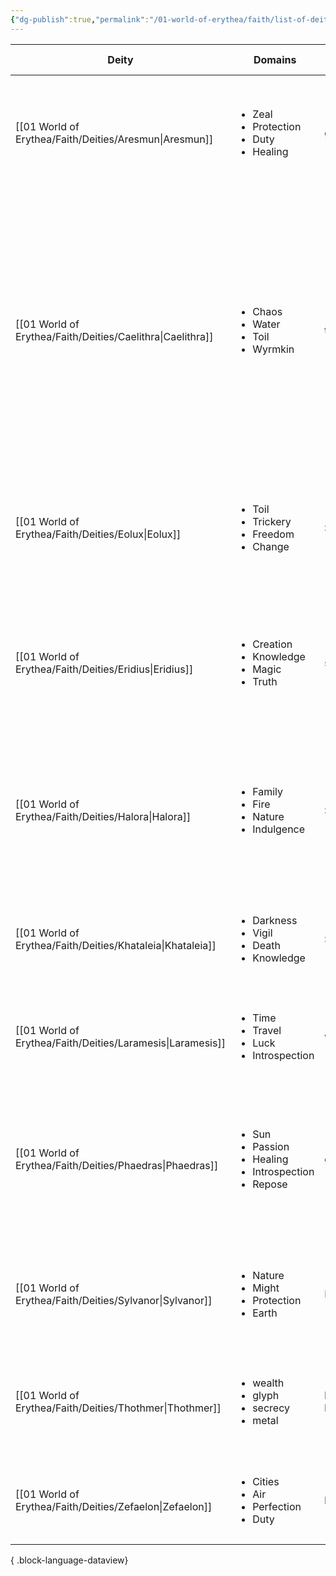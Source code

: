 ```yaml
---
{"dg-publish":true,"permalink":"/01-world-of-erythea/faith/list-of-deities/","title":"Deities","pinned":true,"dgShowInlineTitle":true,"noteIcon":""}
---
```




| Deity                                                         | Domains                                                                                    | Favored Weapon | Edicts                                                                                                                                                                                                                                                                              | Anathema                                                                                                                                                                                                                                                        | Spells                                                                                                                                                                                                                                                                                                   |
| ------------------------------------------------------------- | ------------------------------------------------------------------------------------------ | -------------- | ----------------------------------------------------------------------------------------------------------------------------------------------------------------------------------------------------------------------------------------------------------------------------------- | --------------------------------------------------------------------------------------------------------------------------------------------------------------------------------------------------------------------------------------------------------------- | -------------------------------------------------------------------------------------------------------------------------------------------------------------------------------------------------------------------------------------------------------------------------------------------------------- |
| [[01 World of Erythea/Faith/Deities/Aresmun\|Aresmun]]     | <ul><li>Zeal</li><li>Protection</li><li>Duty</li><li>Healing</li></ul>                     | greataxe       | protect those weaker than you; remain alert for danger; heal the injured and sick                                                                                                                                                                                                   | abandon allies in need, engage in needless destruction or bloodshed, intentionally slack on your duty                                                                                                                                                           | <ul><li>1st: [endure](https://pf2easy.com/index.php?id=5091&name=endure)</li><li>4th: [fire shield](https://pf2easy.com/index.php?id=1332&name=fire_shield)</li><li>6th: [wall of force](https://pf2easy.com/index.php?id=1578&name=wall_of_force)</li></ul>                                             |
| [[01 World of Erythea/Faith/Deities/Caelithra\|Caelithra]] | <ul><li>Chaos</li><li>Water</li><li>Toil</li><li>Wyrmkin</li></ul>                         | trident        | Uphold the chaotic nature of the sea and life itself, embracing change and unpredictability; adapt to survive; Protect and defend family at all costs; Respects all creatures; Honor the cycle of creation and destruction, recognizing that pain and loss is a part of this cycle. | Disrespecting the sea or causing harm to it, such as polluting its waters; disrespecting the creatures; Betraying or causing harm to one's family; Denying or avoiding personal responsibility for one's actions, particularly in relation to revenge and dept. | <ul><li>1st: [summon animal](https://pf2easy.com/index.php?id=1531&name=summon_animal&year=2023)</li><li>5th: [control water](https://pf2easy.com/index.php?id=1265&name=control_water&year=2023)</li><li>6th: [dragon form](https://pf2easy.com/index.php?year=2023&id=1302&name=dragon_form)</li></ul> |
| [[01 World of Erythea/Faith/Deities/Eolux\|Eolux]]         | <ul><li>Toil</li><li>Trickery</li><li>Freedom</li><li>Change</li></ul>                     | Shortsword     | confront oppression in all its forms, defend the common folk, overcome despair to seize victory                                                                                                                                                                                     | abandon those in need, enslave or oppress others, harm the innocent through direct or inadvertent action                                                                                                                                                        | <ul><li>1st: [illusory disguise](https://pf2easy.com/index.php?id=1373&name=illusory_disguise)</li><li>3rd: [enthrall](https://pf2easy.com/index.php?id=1318&name=enthrall)</li><li>5th: [cloak of colors](https://pf2easy.com/index.php?id=1255&name=cloak_of_colors)</li></ul>                         |
| [[01 World of Erythea/Faith/Deities/Eridius\|Eridius]]     | <ul><li>Creation</li><li>Knowledge</li><li>Magic</li><li>Truth</li></ul>                   | staff          | Learn and respect knowledge, always be inventive and continue to improve; respect the forge                                                                                                                                                                                         | intentionally create inferior works, disrespect books and other medium of knowledge, fabricate false knowledge or commit academic fraud                                                                                                                         | <ul><li>1st: [temporary tool](https://pf2easy.com/index.php?id=5108&name=temporary_tool)</li><li>3rd: [hypercognition](https://pf2easy.com/index.php?id=1370&name=hypercognition)</li><li>4th: [creation](https://pf2easy.com/index.php?id=1268&name=creation)</li></ul>                                 |
| [[01 World of Erythea/Faith/Deities/Halora\|Halora]]       | <ul><li>Family</li><li>Fire</li><li>Nature</li><li>Indulgence</li></ul>                    | Sickle         | promoting family and community values, and celebrating life with joy and thanksgiving, ensuring abundance and prosperity of the family.                                                                                                                                             | disrespecting family, ungrateful or not celebrating life, abstention from alcohol or other celeberatory activities.                                                                                                                                             | <ul><li>1st: [verdant sprout](https://pf2easy.com/index.php?id=25540&name=verdant_sprout)</li><li>2nd: [hideous laughter](https://pf2easy.com/index.php?id=1364&name=hideous_laughter)</li><li>3rd: [cozy cabin](https://pf2easy.com/index.php?id=8493&name=cozy_cabin)</li></ul>                        |
| [[01 World of Erythea/Faith/Deities/Khataleia\|Khataleia]] | <ul><li>Darkness</li><li>Vigil</li><li>Death</li><li>Knowledge</li></ul>                   | Scythe         | Respect the dead, destroy undead, treasure personal and family memories, ruminate on the past                                                                                                                                                                                       | Abandon someone who has no family, kill without thought, rob a tomb, trap a soul                                                                                                                                                                                | <ul><li>1st: [déjà vu](https://pf2easy.com/index.php?id=8496&name=déjà_vu)</li><li>3th: [hypercognition](https://pf2easy.com/index.php?id=1370&name=hypercognition)</li><li>5th: [crushing despair](https://pf2easy.com/index.php?id=1271&name=crushing_despair)</li></ul>                               |
| [[01 World of Erythea/Faith/Deities/Laramesis\|Laramesis]] | <ul><li>Time</li><li>Travel</li><li>Luck</li><li>Introspection</li></ul>                   | whip           | Travel and enrich ones experiences, strive to seek different perspectives                                                                                                                                                                                                           | Believe in hard truth, resist new experiences                                                                                                                                                                                                                   | <ul><li>1st: [fleet step](https://pf2easy.com/index.php?id=1336&name=fleet_step)</li><li>3rd: [haste](https://pf2easy.com/index.php?id=1361&name=haste)</li><li>6th: [mislead](https://pf2easy.com/index.php?id=1413&name=mislead)</li></ul>                                                             |
| [[01 World of Erythea/Faith/Deities/Phaedras\|Phaedras]]   | <ul><li>Sun</li><li>Passion</li><li>Healing</li><li>Introspection</li><li>Repose</li></ul> | glaive         | Cherish and protect all forms of beauty, art, and love; the creation and sharing of music and poetry; Foster understanding and healing, both physical and emotional.                                                                                                                | intentionally spread sorrow or despair, destroy or deface works of art or beauty, harm or exploit the weak or those in need of healing                                                                                                                          | <ul><li>1st: soothe</li><li>4th: creation</li><li>6th: fire shield</li></ul>                                                                                                                                                                                                                             |
| [[01 World of Erythea/Faith/Deities/Sylvanor\|Sylvanor]]   | <ul><li>Nature</li><li>Might</li><li>Protection</li><li>Earth</li></ul>                    | Longbow        | cherish, protect, and respect nature in all its forms                                                                                                                                                                                                                               | bring civilization to intrude on the wild, create undead, despoil areas of natural beauty                                                                                                                                                                       | <ul><li>1st: [true strike](https://pf2easy.com/index.php?id=1560&name=true_strike)</li><li>3rd: [wall of thorns](https://pf2easy.com/index.php?id=1581&name=wall_of_thorns)</li><li>6th: [tangling creepers](https://pf2easy.com/index.php?id=1546&name=tangling_creepers)</li></ul>                     |
| [[01 World of Erythea/Faith/Deities/Thothmer\|Thothmer]]   | <ul><li>wealth</li><li>glyph</li><li>secrecy</li><li>metal</li></ul>                       | light hammer   | earn wealth through hard work and trade, follow the rule of law                                                                                                                                                                                                                     | engage in banditry or piracy, steal or pay for others' service inappropriately                                                                                                                                                                                  | <ul><li>1st: [illusory object](https://pf2easy.com/index.php?id=1374&name=illusory_object)</li><li>2nd: [comprehend language](https://pf2easy.com/index.php?id=1260&name=comprehend_language)</li><li>4th: [suggestion](https://pf2easy.com/index.php?id=1530&name=suggestion)</li></ul>                 |
| [[01 World of Erythea/Faith/Deities/Zefaelon\|Zefaelon]]   | <ul><li>Cities</li><li>Air</li><li>Perfection</li><li>Duty</li></ul>                       | longsword      | Expand civilization, enforce justice through laws, eliminate chaos and corruption.                                                                                                                                                                                                  | Disobedience of laws, deliberately incite chaos, disrespecting authority.                                                                                                                                                                                       | <ul><li>1st: sure strike</li><li>3rd: lightning bolt</li><li>7th: disintergrate</li></ul>                                                                                                                                                                                                                |

{ .block-language-dataview}


